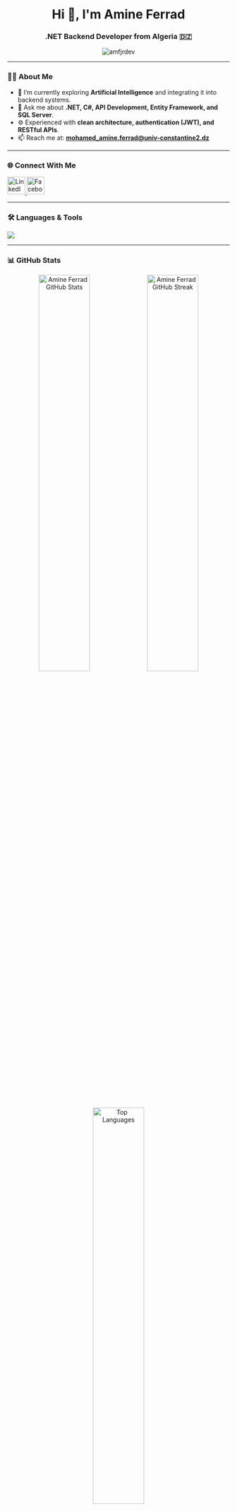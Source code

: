 <h1 align="center">Hi 👋, I'm Amine Ferrad</h1>
<h3 align="center">.NET Backend Developer from Algeria 🇩🇿</h3>

<p align="center">
  <img src="https://komarev.com/ghpvc/?username=amfjrdev&label=Profile%20views&color=0e75b6&style=flat" alt="amfjrdev" />
</p>

---

### 👨‍💻 About Me

- 🌱 I’m currently exploring **Artificial Intelligence** and integrating it into backend systems.  
- 💬 Ask me about **.NET, C#, API Development, Entity Framework, and SQL Server**.  
- ⚙️ Experienced with **clean architecture, authentication (JWT), and RESTful APIs**.  
- 📫 Reach me at: **mohamed_amine.ferrad@univ-constantine2.dz**

---

### 🌐 Connect With Me

<p align="left">
  <a href="https://www.linkedin.com/in/mohamed-amine-ferrad-7228a4369" target="_blank">
    <img src="https://skillicons.dev/icons?i=linkedin" width="40" height="40" alt="LinkedIn"/>
  </a>
  <a href="https://www.facebook.com/ma.imed.756" target="_blank">
    <img src="https://skillicons.dev/icons?i=facebook" width="40" height="40" alt="Facebook"/>
  </a>
</p>

---

### 🛠️ Languages & Tools

<p align="left">
  <img src="https://skillicons.dev/icons?i=cs,dotnet,html,css,js,nodejs,react,git,github,vscode,visualstudio,sqlserver" />
</p>

---

### 📊 GitHub Stats

<p align="center">
  <!-- General stats -->
  <img width="48%" src="https://github-readme-stats.vercel.app/api?username=amfjrdev&show_icons=true&theme=radical" alt="Amine Ferrad GitHub Stats" />
  
  <!-- Streak stats -->
  <img width="48%" src="https://github-readme-streak-stats.herokuapp.com/?user=amfjrdev&theme=radical" alt="Amine Ferrad GitHub Streak" />
</p>

<p align="center">
  <!-- Top languages -->
  <img width="48%" src="https://github-readme-stats.vercel.app/api/top-langs/?username=amfjrdev&layout=compact&theme=radical" alt="Top Languages" />
</p>


---

### 🚀 Current Projects

- 🏫 Building a **School Management System** with:
  - Backend: **ASP.NET Core, C#, EF Core, SQL Server**
  - Frontend: **React.js**
  - Features: Attendance, Billing, Salary Calculation, and Monthly Reports.

- 🧠 Experimenting with **AI-powered features** to automate reporting and performance insights.

---

### 🧩 Fun Fact
> “Clean code is like poetry — it’s not just functional, it’s elegant.” ✨

---

<p align="center">
  <i>Let's build something amazing together!</i>
</p>
